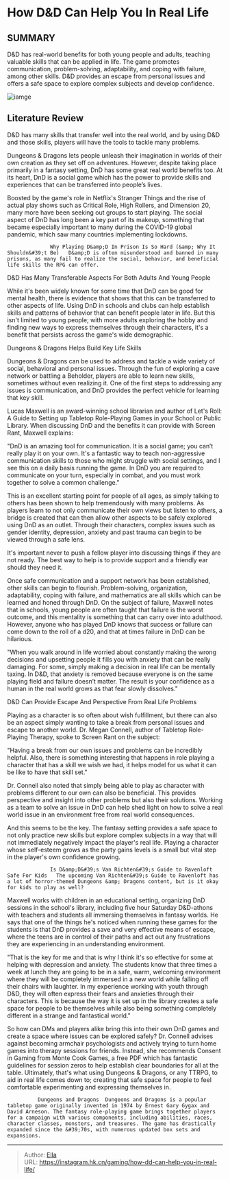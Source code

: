 # How D&amp;D Can Help You In Real Life


## SUMMARY 



  D&amp;D has real-world benefits for both young people and adults, teaching valuable skills that can be applied in life.   The game promotes communication, problem-solving, adaptability, and coping with failure, among other skills.   D&amp;D provides an escape from personal issues and offers a safe space to explore complex subjects and develop confidence.  

![iamge](https://static1.srcdn.com/wordpress/wp-content/uploads/2023/07/dnd-party-teamwork-help.jpg)

## Literature Review

D&amp;D has many skills that transfer well into the real world, and by using D&amp;D and those skills, players will have the tools to tackle many problems.




Dungeons &amp; Dragons lets people unleash their imagination in worlds of their own creation as they set off on adventures. However, despite taking place primarily in a fantasy setting, DnD has some great real world benefits too. At its heart, DnD is a social game which has the power to provide skills and experiences that can be transferred into people’s lives.




Boosted by the game&#39;s role in Netflix&#39;s Stranger Things and the rise of actual play shows such as Critical Role, High Rollers, and Dimension 20, many more have been seeking out groups to start playing. The social aspect of DnD has long been a key part of its makeup, something that became especially important to many during the COVID-19 global pandemic, which saw many countries implementing lockdowns.

                  Why Playing D&amp;D In Prison Is So Hard (&amp; Why It Shouldn&#39;t Be)   D&amp;D is often misunderstood and banned in many prisons, as many fail to realize the social, behavior, and beneficial life skills the RPG can offer.    


 D&amp;D Has Many Transferable Aspects For Both Adults And Young People 
          

While it&#39;s been widely known for some time that DnD can be good for mental health, there is evidence that shows that this can be transferred to other aspects of life. Using DnD in schools and clubs can help establish skills and patterns of behavior that can benefit people later in life. But this isn&#39;t limited to young people; with more adults exploring the hobby and finding new ways to express themselves through their characters, it&#39;s a benefit that persists across the game&#39;s wide demographic.






 Dungeons &amp; Dragons Helps Build Key Life Skills 
         

Dungeons &amp; Dragons can be used to address and tackle a wide variety of social, behavioral and personal issues. Through the fun of exploring a cave network or battling a Beholder, players are able to learn new skills, sometimes without even realizing it. One of the first steps to addressing any issues is communication, and DnD provides the perfect vehicle for learning that key skill.

Lucas Maxwell is an award-winning school librarian and author of Let&#39;s Roll: A Guide to Setting up Tabletop Role-Playing Games in your School or Public Library. When discussing DnD and the benefits it can provide with Screen Rant, Maxwell explains:


&#34;DnD is an amazing tool for communication. It is a social game; you can’t really play it on your own. It&#39;s a fantastic way to teach non-aggressive communication skills to those who might struggle with social settings, and I see this on a daily basis running the game. In DnD you are required to communicate on your turn, especially in combat, and you must work together to solve a common challenge.&#34;





This is an excellent starting point for people of all ages, as simply talking to others has been shown to help tremendously with many problems. As players learn to not only communicate their own views but listen to others, a bridge is created that can then allow other aspects to be safely explored using DnD as an outlet. Through their characters, complex issues such as gender identity, depression, anxiety and past trauma can begin to be viewed through a safe lens.



It&#39;s important never to push a fellow player into discussing things if they are not ready. The best way to help is to provide support and a friendly ear should they need it.




Once safe communication and a support network has been established, other skills can begin to flourish. Problem-solving, organization, adaptability, coping with failure, and mathematics are all skills which can be learned and honed through DnD. On the subject of failure, Maxwell notes that in schools, young people are often taught that failure is the worst outcome, and this mentality is something that can carry over into adulthood. However, anyone who has played DnD knows that success or failure can come down to the roll of a d20, and that at times failure in DnD can be hilarious.





&#34;When you walk around in life worried about constantly making the wrong decisions and upsetting people it fills you with anxiety that can be really damaging. For some, simply making a decision in real life can be mentally taxing. In D&amp;D, that anxiety is removed because everyone is on the same playing field and failure doesn’t matter. The result is your confidence as a human in the real world grows as that fear slowly dissolves.&#34;




 D&amp;D Can Provide Escape And Perspective From Real Life Problems 
          

Playing as a character is so often about wish fulfillment, but there can also be an aspect simply wanting to take a break from personal issues and escape to another world. Dr. Megan Connell, author of Tabletop Role-Playing Therapy, spoke to Screen Rant on the subject:


&#34;Having a break from our own issues and problems can be incredibly helpful. Also, there is something interesting that happens in role playing a character that has a skill we wish we had, it helps model for us what it can be like to have that skill set.&#34;





Dr. Connell also noted that simply being able to play as character with problems different to our own can also be beneficial. This provides perspective and insight into other problems but also their solutions. Working as a team to solve an issue in DnD can help shed light on how to solve a real world issue in an environment free from real world consequences.

And this seems to be the key. The fantasy setting provides a safe space to not only practice new skills but explore complex subjects in a way that will not immediately negatively impact the player&#39;s real life. Playing a character whose self-esteem grows as the party gains levels is a small but vital step in the player&#39;s own confidence growing.

                  Is D&amp;D&#39;s Van Richten&#39;s Guide to Ravenloft Safe For Kids   The upcoming Van Richten&#39;s Guide to Ravenloft has a lot of horror-themed Dungeons &amp; Dragons content, but is it okay for kids to play as well?   

Maxwell works with children in an educational setting, organizing DnD sessions in the school&#39;s library, including five hour Saturday D&amp;D-athons with teachers and students all immersing themselves in fantasy worlds. He says that one of the things he&#39;s noticed when running these games for the students is that DnD provides a save and very effective means of escape, where the teens are in control of their paths and act out any frustrations they are experiencing in an understanding environment.





&#34;That is the key for me and that is why I think it&#39;s so effective for some at helping with depression and anxiety. The students know that three times a week at lunch they are going to be in a safe, warm, welcoming environment where they will be completely immersed in a new world while falling off their chairs with laughter.
In my experience working with youth through D&amp;D, they will often express their fears and anxieties through their characters. This is because the way it is set up in the library creates a safe space for people to be themselves while also being something completely different in a strange and fantastical world.&#34;


So how can DMs and players alike bring this into their own DnD games and create a space where issues can be explored safely? Dr. Connell advises against becoming armchair psychologists and actively trying to turn home games into therapy sessions for friends. Instead, she recommends Consent in Gaming from Monte Cook Games, a free PDF which has fantastic guidelines for session zeros to help establish clear boundaries for all at the table. Ultimately, that&#39;s what using Dungeons &amp; Dragons, or any TTRPG, to aid in real life comes down to; creating that safe space for people to feel comfortable experimenting and expressing themselves in.




              Dungeons and Dragons  Dungeons and Dragons is a popular tabletop game originally invented in 1974 by Ernest Gary Gygax and David Arneson. The fantasy role-playing game brings together players for a campaign with various components, including abilities, races, character classes, monsters, and treasures. The game has drastically expanded since the &#39;70s, with numerous updated box sets and expansions.   


---

> Author: [Ella](https://instagram.hk.cn/)  
> URL: https://instagram.hk.cn/gaming/how-dd-can-help-you-in-real-life/  

